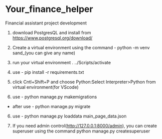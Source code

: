 # Your_finance_helper

Financial assistant project development

1. download PostgresQL and install from https://www.postgresql.org/download/

2. Create a virtual environment using the command - python -m venv sand\_(you can give any name)

3. run your virtual environment . ../Scripts/activate

4. use - pip install -r requirements.txt

5. click Cntl+Shift+P and choose Python:Select Interpreter>Python from virtual environment(for VScode)

6. use - python manage.py makemigrations

- after use - python manage.py migrate

6. use - python manage.py loaddata main_page_data.json

7. If you need admin control(http://127.0.0.1:8000/admin), you can create superuser using the command python manage.py createsuperuser
